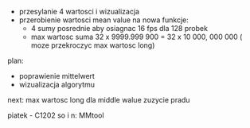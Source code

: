 - przesylanie 4 wartosci i wizualizacja
- przerobienie wartosci mean value na nowa funkcje:
	- 4 sumy posrednie aby osiagnac 16 fps dla 128 probek
	- max wartosc suma 32 x 9999.999 900 = 32 x 10 000, 000 000 ( moze przekroczyc max wartosc long)


plan:
- poprawienie mittelwert
- wizualizacja algorytmu

next:
 max wartosc long dla middle walue
 zuzycie pradu

piatek - C1202
so i n: MMtool
